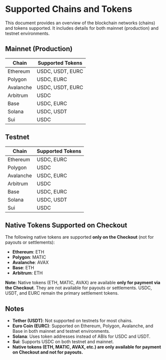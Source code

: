 # Supported Chains and Tokens

This document provides an overview of the blockchain networks (chains) and tokens supported. It includes details for both mainnet (production) and testnet environments.

## Mainnet (Production)

| Chain     | Supported Tokens |
| --------- | ---------------- |
| Ethereum  | USDC, USDT, EURC |
| Polygon   | USDC, EURC       |
| Avalanche | USDC, USDT, EURC |
| Arbitrum  | USDC             |
| Base      | USDC, EURC       |
| Solana    | USDC, USDT       |
| Sui       | USDC             |

## Testnet

| Chain     | Supported Tokens |
| --------- | ---------------- |
| Ethereum  | USDC, EURC       |
| Polygon   | USDC             |
| Avalanche | USDC, EURC       |
| Arbitrum  | USDC             |
| Base      | USDC, EURC       |
| Solana    | USDC, USDT       |
| Sui       | USDC             |

## Native Tokens Supported on Checkout

The following native tokens are supported **only on the Checkout** (not for payouts or settlements):

- **Ethereum**: ETH
- **Polygon**: MATIC
- **Avalanche**: AVAX
- **Base**: ETH
- **Arbitrum**: ETH

**Note:** Native tokens (ETH, MATIC, AVAX) are available **only for payment via the Checkout**. They are not available for payouts or settlements. USDC, USDT, and EURC remain the primary settlement tokens.

## Notes

- **Tether (USDT)**: Not supported on testnets for most chains.
- **Euro Coin (EURC)**: Supported on Ethereum, Polygon, Avalanche, and Base in both mainnet and testnet environments.
- **Solana**: Uses token addresses instead of ABIs for USDC and USDT.
- **Sui**: Supports USDC on both testnet and mainnet.
- **Native tokens (ETH, MATIC, AVAX, etc.) are only available for payment on Checkout and not for payouts.**
